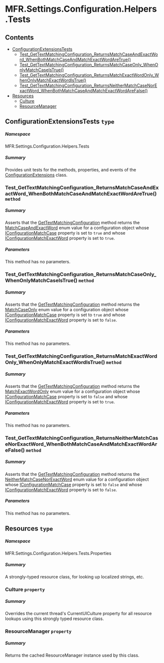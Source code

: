 <a name='assembly'></a>
# MFR.Settings.Configuration.Helpers.Tests

## Contents

- [ConfigurationExtensionsTests](#T-MFR-Settings-Configuration-Helpers-Tests-ConfigurationExtensionsTests 'MFR.Settings.Configuration.Helpers.Tests.ConfigurationExtensionsTests')
  - [Test_GetTextMatchingConfiguration_ReturnsMatchCaseAndExactWord_WhenBothMatchCaseAndMatchExactWordAreTrue()](#M-MFR-Settings-Configuration-Helpers-Tests-ConfigurationExtensionsTests-Test_GetTextMatchingConfiguration_ReturnsMatchCaseAndExactWord_WhenBothMatchCaseAndMatchExactWordAreTrue 'MFR.Settings.Configuration.Helpers.Tests.ConfigurationExtensionsTests.Test_GetTextMatchingConfiguration_ReturnsMatchCaseAndExactWord_WhenBothMatchCaseAndMatchExactWordAreTrue')
  - [Test_GetTextMatchingConfiguration_ReturnsMatchCaseOnly_WhenOnlyMatchCaseIsTrue()](#M-MFR-Settings-Configuration-Helpers-Tests-ConfigurationExtensionsTests-Test_GetTextMatchingConfiguration_ReturnsMatchCaseOnly_WhenOnlyMatchCaseIsTrue 'MFR.Settings.Configuration.Helpers.Tests.ConfigurationExtensionsTests.Test_GetTextMatchingConfiguration_ReturnsMatchCaseOnly_WhenOnlyMatchCaseIsTrue')
  - [Test_GetTextMatchingConfiguration_ReturnsMatchExactWordOnly_WhenOnlyMatchExactWordIsTrue()](#M-MFR-Settings-Configuration-Helpers-Tests-ConfigurationExtensionsTests-Test_GetTextMatchingConfiguration_ReturnsMatchExactWordOnly_WhenOnlyMatchExactWordIsTrue 'MFR.Settings.Configuration.Helpers.Tests.ConfigurationExtensionsTests.Test_GetTextMatchingConfiguration_ReturnsMatchExactWordOnly_WhenOnlyMatchExactWordIsTrue')
  - [Test_GetTextMatchingConfiguration_ReturnsNeitherMatchCaseNorExactWord_WhenBothMatchCaseAndMatchExactWordAreFalse()](#M-MFR-Settings-Configuration-Helpers-Tests-ConfigurationExtensionsTests-Test_GetTextMatchingConfiguration_ReturnsNeitherMatchCaseNorExactWord_WhenBothMatchCaseAndMatchExactWordAreFalse 'MFR.Settings.Configuration.Helpers.Tests.ConfigurationExtensionsTests.Test_GetTextMatchingConfiguration_ReturnsNeitherMatchCaseNorExactWord_WhenBothMatchCaseAndMatchExactWordAreFalse')
- [Resources](#T-MFR-Settings-Configuration-Helpers-Tests-Properties-Resources 'MFR.Settings.Configuration.Helpers.Tests.Properties.Resources')
  - [Culture](#P-MFR-Settings-Configuration-Helpers-Tests-Properties-Resources-Culture 'MFR.Settings.Configuration.Helpers.Tests.Properties.Resources.Culture')
  - [ResourceManager](#P-MFR-Settings-Configuration-Helpers-Tests-Properties-Resources-ResourceManager 'MFR.Settings.Configuration.Helpers.Tests.Properties.Resources.ResourceManager')

<a name='T-MFR-Settings-Configuration-Helpers-Tests-ConfigurationExtensionsTests'></a>
## ConfigurationExtensionsTests `type`

##### Namespace

MFR.Settings.Configuration.Helpers.Tests

##### Summary

Provides unit tests for the methods, properties, and events of the
[ConfigurationExtensions](#T-MFR-Settings-ConfigurationExtensions 'MFR.Settings.ConfigurationExtensions')
class.

<a name='M-MFR-Settings-Configuration-Helpers-Tests-ConfigurationExtensionsTests-Test_GetTextMatchingConfiguration_ReturnsMatchCaseAndExactWord_WhenBothMatchCaseAndMatchExactWordAreTrue'></a>
### Test_GetTextMatchingConfiguration_ReturnsMatchCaseAndExactWord_WhenBothMatchCaseAndMatchExactWordAreTrue() `method`

##### Summary

Asserts that the
[GetTextMatchingConfiguration](#M-MFR-Settings-ConfigurationExtensions-GetTextMatchingConfiguration 'MFR.Settings.ConfigurationExtensions.GetTextMatchingConfiguration')
method returns the
[MatchCaseAndExactWord](#T-MFR-TextMatchingConfiguration-MatchCaseAndExactWord 'MFR.TextMatchingConfiguration.MatchCaseAndExactWord')
enum value for a configuration object whose
[IConfigurationMatchCase](#P-MFR-Settings-Configuration-Interfaces-IConfigurationMatchCase 'MFR.Settings.Configuration.Interfaces.IConfigurationMatchCase')
property is set to
`true` and whose
[IConfigurationMatchExactWord](#P-MFR-Settings-Configuration-Interfaces-IConfigurationMatchExactWord 'MFR.Settings.Configuration.Interfaces.IConfigurationMatchExactWord')
property is set
to `true`.

##### Parameters

This method has no parameters.

<a name='M-MFR-Settings-Configuration-Helpers-Tests-ConfigurationExtensionsTests-Test_GetTextMatchingConfiguration_ReturnsMatchCaseOnly_WhenOnlyMatchCaseIsTrue'></a>
### Test_GetTextMatchingConfiguration_ReturnsMatchCaseOnly_WhenOnlyMatchCaseIsTrue() `method`

##### Summary

Asserts that the
[GetTextMatchingConfiguration](#M-MFR-Settings-ConfigurationExtensions-GetTextMatchingConfiguration 'MFR.Settings.ConfigurationExtensions.GetTextMatchingConfiguration')
method returns the
[MatchCaseOnly](#T-MFR-TextMatchingConfiguration-MatchCaseOnly 'MFR.TextMatchingConfiguration.MatchCaseOnly')
enum
value for a configuration object whose
[IConfigurationMatchCase](#P-MFR-Settings-Configuration-Interfaces-IConfigurationMatchCase 'MFR.Settings.Configuration.Interfaces.IConfigurationMatchCase')
property is set to
`true` and whose
[IConfigurationMatchExactWord](#P-MFR-Settings-Configuration-Interfaces-IConfigurationMatchExactWord 'MFR.Settings.Configuration.Interfaces.IConfigurationMatchExactWord')
property is set
to `false`.

##### Parameters

This method has no parameters.

<a name='M-MFR-Settings-Configuration-Helpers-Tests-ConfigurationExtensionsTests-Test_GetTextMatchingConfiguration_ReturnsMatchExactWordOnly_WhenOnlyMatchExactWordIsTrue'></a>
### Test_GetTextMatchingConfiguration_ReturnsMatchExactWordOnly_WhenOnlyMatchExactWordIsTrue() `method`

##### Summary

Asserts that the
[GetTextMatchingConfiguration](#M-MFR-Settings-ConfigurationExtensions-GetTextMatchingConfiguration 'MFR.Settings.ConfigurationExtensions.GetTextMatchingConfiguration')
method returns the
[MatchExactWordOnly](#T-MFR-TextMatchingConfiguration-MatchExactWordOnly 'MFR.TextMatchingConfiguration.MatchExactWordOnly')
enum value for a configuration object whose
[IConfigurationMatchCase](#P-MFR-Settings-Configuration-Interfaces-IConfigurationMatchCase 'MFR.Settings.Configuration.Interfaces.IConfigurationMatchCase')
property is set to
`false` and whose
[IConfigurationMatchExactWord](#P-MFR-Settings-Configuration-Interfaces-IConfigurationMatchExactWord 'MFR.Settings.Configuration.Interfaces.IConfigurationMatchExactWord')
property is set
to `true`.

##### Parameters

This method has no parameters.

<a name='M-MFR-Settings-Configuration-Helpers-Tests-ConfigurationExtensionsTests-Test_GetTextMatchingConfiguration_ReturnsNeitherMatchCaseNorExactWord_WhenBothMatchCaseAndMatchExactWordAreFalse'></a>
### Test_GetTextMatchingConfiguration_ReturnsNeitherMatchCaseNorExactWord_WhenBothMatchCaseAndMatchExactWordAreFalse() `method`

##### Summary

Asserts that the
[GetTextMatchingConfiguration](#M-MFR-Settings-ConfigurationExtensions-GetTextMatchingConfiguration 'MFR.Settings.ConfigurationExtensions.GetTextMatchingConfiguration')
method returns the
[NeitherMatchCaseNorExactWord](#T-MFR-TextMatchingConfiguration-NeitherMatchCaseNorExactWord 'MFR.TextMatchingConfiguration.NeitherMatchCaseNorExactWord')
enum value for a configuration object whose
[IConfigurationMatchCase](#P-MFR-Settings-Configuration-Interfaces-IConfigurationMatchCase 'MFR.Settings.Configuration.Interfaces.IConfigurationMatchCase')
property is set to
`false` and whose
[IConfigurationMatchExactWord](#P-MFR-Settings-Configuration-Interfaces-IConfigurationMatchExactWord 'MFR.Settings.Configuration.Interfaces.IConfigurationMatchExactWord')
property is set
to `false`.

##### Parameters

This method has no parameters.

<a name='T-MFR-Settings-Configuration-Helpers-Tests-Properties-Resources'></a>
## Resources `type`

##### Namespace

MFR.Settings.Configuration.Helpers.Tests.Properties

##### Summary

A strongly-typed resource class, for looking up localized strings, etc.

<a name='P-MFR-Settings-Configuration-Helpers-Tests-Properties-Resources-Culture'></a>
### Culture `property`

##### Summary

Overrides the current thread's CurrentUICulture property for all
  resource lookups using this strongly typed resource class.

<a name='P-MFR-Settings-Configuration-Helpers-Tests-Properties-Resources-ResourceManager'></a>
### ResourceManager `property`

##### Summary

Returns the cached ResourceManager instance used by this class.
